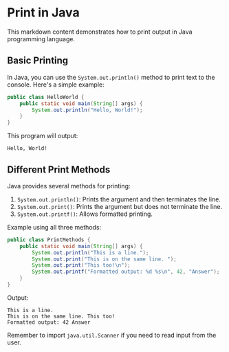# Print in Java #

This markdown content demonstrates how to print output in Java programming language.

## Basic Printing ##

In Java, you can use the `System.out.println()` method to print text to the console. Here's a simple example:

```java
public class HelloWorld {
    public static void main(String[] args) {
        System.out.println("Hello, World!");
    }
}
```

This program will output:

```
Hello, World!
```

## Different Print Methods ##

Java provides several methods for printing:

1. `System.out.println()`: Prints the argument and then terminates the line.
2. `System.out.print()`: Prints the argument but does not terminate the line.
3. `System.out.printf()`: Allows formatted printing.

Example using all three methods:

```java
public class PrintMethods {
    public static void main(String[] args) {
        System.out.println("This is a line.");
        System.out.print("This is on the same line. ");
        System.out.print("This too!\n");
        System.out.printf("Formatted output: %d %s\n", 42, "Answer");
    }
}
```

Output:

```
This is a line.
This is on the same line. This too!
Formatted output: 42 Answer
```

Remember to import `java.util.Scanner` if you need to read input from the user.
